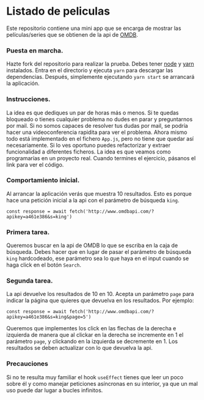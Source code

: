 # Listado de peliculas

Este repositorio contiene una mini app que se encarga de mostrar las películas/series que se obtienen de la api de [OMDB](http://www.omdbapi.com/).

### Puesta en marcha.

Hazte fork del repositorio para realizar la prueba.
Debes tener [node](https://nodejs.org/es/) y [yarn](https://yarnpkg.com/) instalados.
Entra en el directorio y ejecuta `yarn` para descargar las dependencias.
Después, simplemente ejecutando `yarn start` se arrancará la aplicación.

### Instrucciones.

La idea es que dediques un par de horas más o menos.
Si te quedas bloqueado o tienes cualquier problema no dudes en parar y preguntarnos por mail.
Si no somos capaces de resolver tus dudas por mail, se podría hacer una videoconferencia rapidita para ver el problema.
Ahora mismo todo está implementado en el fichero `App.js`, pero no tiene que quedar así necesariamente. Si lo ves oportuno puedes refactorizar y extraer funcionalidad a diferentes ficheros.
La idea es que veamos como programarías en un proyecto real.
Cuando termines el ejercicio, pásanos el link para ver el código.

### Comportamiento inicial.

Al arrancar la aplicación verás que muestra 10 resultados.
Esto es porque hace una petición inicial a la api con el parámetro de búsqueda `king`.

```
const response = await fetch('http://www.omdbapi.com/?apikey=a461e386&s=king')
```

### Primera tarea.

Queremos buscar en la api de OMDB lo que se escriba en la caja de búsqueda.
Debes hacer que en lugar de pasar el parámetro de búsqueda `king` hardcodeado, ese parámetro sea lo que haya en el input cuando se haga click en el botón `Search`.

### Segunda tarea.

La api devuelve los resultados de 10 en 10. Acepta un parámetro `page` para indicar la página que quieres que devuelva en los resultados. Por ejemplo:

```
const response = await fetch('http://www.omdbapi.com/?apikey=a461e386&s=king&page=5')
```

Queremos que implementes los click en las flechas de la derecha e izquierda de manera que al clickar en la derecha se incremente en 1 el parámetro `page`, y clickando en la izquierda se decremente en 1.
Los resultados se deben actualizar con lo que devuelva la api.

### Precauciones

Si no te resulta muy familiar el hook `useEffect` tienes que leer un poco sobre él y como manejar peticiones asíncronas en su interior, ya que un mal uso puede dar lugar a bucles infinitos.
